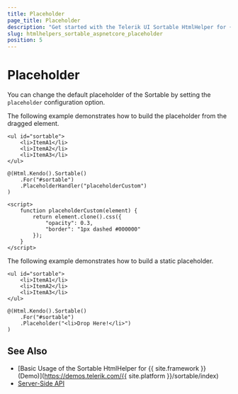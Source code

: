 ```yaml
---
title: Placeholder
page_title: Placeholder
description: "Get started with the Telerik UI Sortable HtmlHelper for {{ site.framework }} and learn how to customize the placeholder."
slug: htmlhelpers_sortable_aspnetcore_placeholder
position: 5
---
```


# Placeholder

You can change the default placeholder of the Sortable by setting the `placeholder` configuration option.

The following example demonstrates how to build the placeholder from the dragged element.

    <ul id="sortable">
        <li>ItemA1</li>
        <li>ItemA2</li>
        <li>ItemA3</li>
    </ul>

    @(Html.Kendo().Sortable()
        .For("#sortable")
        .PlaceholderHandler("placeholderCustom")
    )

    <script>
        function placeholderCustom(element) {
            return element.clone().css({
                "opacity": 0.3,
                "border": "1px dashed #000000"
            });
        }
    </script>

The following example demonstrates how to build a static placeholder.

    <ul id="sortable">
        <li>ItemA1</li>
        <li>ItemA2</li>
        <li>ItemA3</li>
    </ul>

    @(Html.Kendo().Sortable()
        .For("#sortable")
        .Placeholder("<li>Drop Here!</li>")
    )


## See Also

* [Basic Usage of the Sortable HtmlHelper for {{ site.framework }} (Demo)](https://demos.telerik.com/{{ site.platform }}/sortable/index)
* [Server-Side API](/api/sortable)
